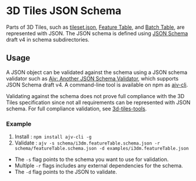 # 3D Tiles JSON Schema

Parts of 3D Tiles, such as [tileset.json](../README.md#tileset-json-files), [Feature Table](../TileFormats/FeatureTable/README.md), and [Batch Table](../TileFormats/BatchTable/README.md), are represented with JSON.  The JSON schema is defined using [JSON Schema](http://json-schema.org/) draft v4 in schema subdirectories.

## Usage

A JSON object can be validated against the schema using a JSON schema validator such as [Ajv: Another JSON Schema Validator](https://github.com/epoberezkin/ajv), which supports JSON Schema draft v4.  A command-line tool is available on npm as [ajv-cli](https://www.npmjs.com/package/ajv-cli).

Validating against the schema does not prove full compliance with the 3D Tiles specification since not all requirements can be represented with JSON schema.  For full compliance validation, see [3d-tiles-tools](https://github.com/AnalyticalGraphicsInc/3d-tiles-tools/).

### Example

1. Install : `npm install ajv-cli -g`
2. Validate : `ajv -s schema/i3dm.featureTable.schema.json -r schema/featureTable.schema.json -d examples/i3dm.featureTable.json`

* The `-s` flag points to the schema you want to use for validation. 
* Multiple `-r` flags includes any external dependencies for the schema.
* The `-d` flag points to the JSON to validate.

